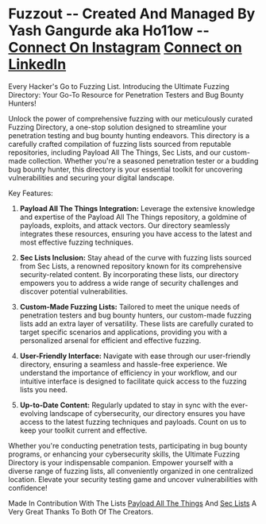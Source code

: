 # Fuzzout -- Created And Managed By Yash Gangurde aka Ho11ow -- <a href="https://www.instagram.com/ho11ow.exe/" target="_blank">Connect On Instagram</a>  <a href="https://www.linkedin.com/in/yash-gangurde-ba2634226/" target="_blank"> Connect on LinkedIn</a>
Every Hacker's Go to Fuzzing List.
Introducing the Ultimate Fuzzing Directory: Your Go-To Resource for Penetration Testers and Bug Bounty Hunters!

Unlock the power of comprehensive fuzzing with our meticulously curated Fuzzing Directory, a one-stop solution designed to streamline your penetration testing and bug bounty hunting endeavors. This directory is a carefully crafted compilation of fuzzing lists sourced from reputable repositories, including Payload All The Things, Sec Lists, and our custom-made collection. Whether you're a seasoned penetration tester or a budding bug bounty hunter, this directory is your essential toolkit for uncovering vulnerabilities and securing your digital landscape.

Key Features:

1. **Payload All The Things Integration:**
   Leverage the extensive knowledge and expertise of the Payload All The Things repository, a goldmine of payloads, exploits, and attack vectors. Our directory seamlessly integrates these resources, ensuring you have access to the latest and most effective fuzzing techniques.

2. **Sec Lists Inclusion:**
   Stay ahead of the curve with fuzzing lists sourced from Sec Lists, a renowned repository known for its comprehensive security-related content. By incorporating these lists, our directory empowers you to address a wide range of security challenges and discover potential vulnerabilities.

3. **Custom-Made Fuzzing Lists:**
   Tailored to meet the unique needs of penetration testers and bug bounty hunters, our custom-made fuzzing lists add an extra layer of versatility. These lists are carefully curated to target specific scenarios and applications, providing you with a personalized arsenal for efficient and effective fuzzing.

4. **User-Friendly Interface:**
   Navigate with ease through our user-friendly directory, ensuring a seamless and hassle-free experience. We understand the importance of efficiency in your workflow, and our intuitive interface is designed to facilitate quick access to the fuzzing lists you need.

5. **Up-to-Date Content:**
   Regularly updated to stay in sync with the ever-evolving landscape of cybersecurity, our directory ensures you have access to the latest fuzzing techniques and payloads. Count on us to keep your toolkit current and effective.

Whether you're conducting penetration tests, participating in bug bounty programs, or enhancing your cybersecurity skills, the Ultimate Fuzzing Directory is your indispensable companion. Empower yourself with a diverse range of fuzzing lists, all conveniently organized in one centralized location. Elevate your security testing game and uncover vulnerabilities with confidence!

Made In Contribution With The Lists <a href="https://github.com/swisskyrepo/PayloadsAllTheThings" target="_blank">Payload All The Things</a>
And <a href="https://github.com/danielmiessler/SecLists" target="_blank">Sec Lists</a> A Very Great Thanks To Both Of The Creators.

